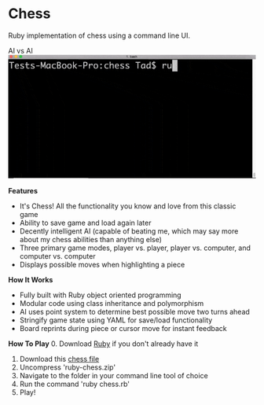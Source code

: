 # Chess
Ruby implementation of chess using a command line UI.

AI vs AI
<img src="gifs/game1-3x-speed.gif">

<b>Features</b>
- It's Chess! All the functionality you know and love from this classic game
- Ability to save game and load again later
- Decently intelligent AI (capable of beating me, which may say more about my chess abilities than anything else)
- Three primary game modes, player vs. player, player vs. computer, and computer vs. computer
- Displays possible moves when highlighting a piece

<b>How It Works</b>
- Fully built with Ruby object oriented programming
- Modular code using class inheritance and polymorphism
- AI uses point system to determine best possible move two turns ahead
- Stringify game state using YAML for save/load functionality
- Board reprints during piece or cursor move for instant feedback

<b>How To Play</b>
0. Download <a href="http://installrails.com/steps/choose_os">Ruby</a> if you don't already have it
1. Download this <a href="ruby-chess.zip">chess file</a>
2. Uncompress 'ruby-chess.zip'
3. Navigate to the folder in your command line tool of choice
4. Run the command 'ruby chess.rb'
5. Play!
